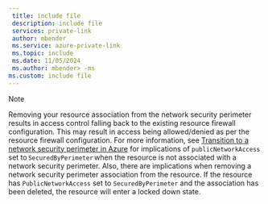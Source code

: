 ```yaml
---
 title: include file
 description: include file
 services: private-link
 author: mbender
 ms.service: azure-private-link
 ms.topic: include
 ms.date: 11/05/2024
 ms.author: mbender> -ms
ms.custom: include file
---
```


> [!NOTE]
> Removing your resource association from the network security perimeter results in access control falling back to the existing resource firewall configuration. This may result in access being allowed/denied as per the resource firewall configuration. For more information, see [Transition to a network security perimeter in Azure](../articles/private-link/network-security-perimeter-transition.md#transition-to-a-network-security-perimeter-in-azure) for implications of `publicNetworkAccess` set to `SecuredByPerimeter` when the resource is not associated with a network security perimeter.
> Also, there are implications when removing a network security perimeter association from the resource. If the resource has `PublicNetworkAccess` set to `SecuredByPerimeter` and the association has been deleted, the resource will enter a locked down state.